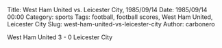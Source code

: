 Title: West Ham United vs. Leicester City, 1985/09/14
Date: 1985/09/14 00:00
Category: sports
Tags: football, football scores, West Ham United, Leicester City
Slug: west-ham-united-vs-leicester-city
Author: carbonero


West Ham United 3 - 0 Leicester City
